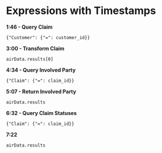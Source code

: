# Expressions with Timestamps

**1:46 - Query Claim**
```
{"Customer": {"=": customer_id}}
```

**3:00 - Transform Claim**
```
airData.results[0]
```

**4:34 - Query Involved Party**
```
{"Claim": {"=": claim_id}}
```

**5:07 - Return Involved Party**
```
airData.results
```

**6:32 - Query Claim Statuses**
```
{"Claim": {"=": claim_id}}
```

**7:22**
```
airData.results
```


